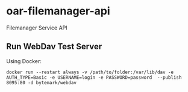 # oar-filemanager-api
Filemanager Service API


## Run WebDav Test Server

Using Docker:

```
docker run --restart always -v /path/to/folder:/var/lib/dav -e AUTH_TYPE=Basic -e USERNAME=login -e PASSWORD=password  --publish 8095:80 -d bytemark/webdav
```